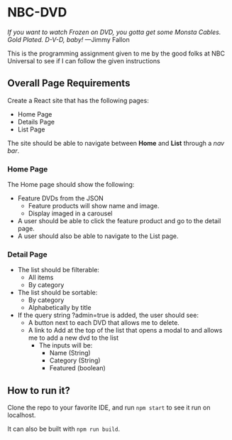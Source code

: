 # NBC-DVD
*If you want to watch Frozen on DVD, you gotta get some Monsta Cables. Gold Plated. D-V-D, baby!*
    —Jimmy Fallon

This is the programming assignment given to me by the good folks at NBC Universal to see if I can follow the given instructions

## Overall Page Requirements
  Create a React site that has the following pages:
  - Home Page
  - Details Page
  - List Page

The site should be able to navigate between **Home** and **List** through a _nav bar_. 

### Home Page
  The Home page should show the following:
  - Feature DVDs from the JSON
    - Feature products will show name and image.
    - Display imaged in a carousel
  - A user should be able to click the feature product and go to the detail page.
  - A user should also be able to navigate to the List page.

### Detail Page
  - The list should be filterable:
    - All items
    - By category
  - The list should be sortable:
    - By category
    - Alphabetically by title
  - If the query string ?admin=true is added, the user should see:
    - A button next to each DVD that allows me to delete.
    - A link to Add at the top of the list that opens a modal to and allows me to add a new dvd to the list
      - The inputs will be:
        - Name (String)
        - Category (String)
        - Featured (boolean)
    
## How to run it?
Clone the repo to your favorite IDE, and run `npm start` to see it run on localhost.

It can also be built with `npm run build`.
